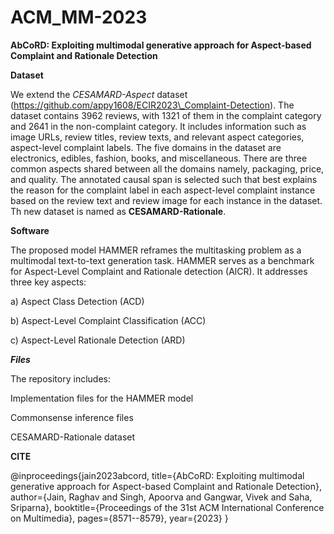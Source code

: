 # ACM_MM-2023

**AbCoRD: Exploiting multimodal generative approach for Aspect-based Complaint and Rationale Detection**

**Dataset**

We extend the _CESAMARD-Aspect_ dataset (https://github.com/appy1608/ECIR2023\_Complaint-Detection). The dataset contains 3962 reviews, with 1321 of them in the complaint category and 2641 in the non-complaint category. It includes information such as image URLs, review titles, review texts, and relevant aspect categories, aspect-level complaint labels. The five domains in the dataset are electronics, edibles, fashion, books, and miscellaneous. There are three common aspects shared between all the domains namely, packaging, price, and quality. The annotated causal span is selected such that best explains the reason for the complaint label in each aspect-level complaint instance based on the review text and review image for each instance in the dataset. Th new dataset is named as **CESAMARD-Rationale**.


**Software**

The proposed model HAMMER reframes the multitasking problem as a multimodal text-to-text generation task. HAMMER serves as a benchmark for Aspect-Level Complaint and Rationale detection (AlCR). It addresses three key aspects:

a) Aspect Class Detection (ACD) 

b) Aspect-Level Complaint Classification (ACC)

c) Aspect-Level Rationale Detection (ARD)


**_Files_**

The repository includes:

Implementation files for the HAMMER model

Commonsense inference files

CESAMARD-Rationale dataset

      
**CITE**

@inproceedings{jain2023abcord,
  title={AbCoRD: Exploiting multimodal generative approach for Aspect-based Complaint and Rationale Detection},
  author={Jain, Raghav and Singh, Apoorva and Gangwar, Vivek and Saha, Sriparna},
  booktitle={Proceedings of the 31st ACM International Conference on Multimedia},
  pages={8571--8579},
  year={2023}
}
